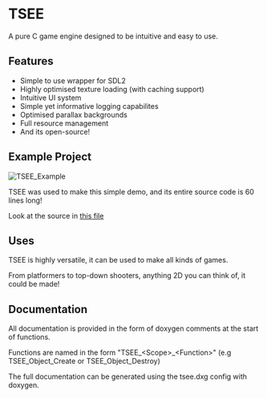 # TSEE
A pure C game engine designed to be intuitive and easy to use.

## Features
* Simple to use wrapper for SDL2
* Highly optimised texture loading (with caching support)
* Intuitive UI system
* Simple yet informative logging capabilites
* Optimised parallax backgrounds
* Full resource management
* And its open-source!

## Example Project
![TSEE_Example](https://user-images.githubusercontent.com/54776821/149760801-7c6dd131-e08a-4d20-9296-9f34fef48dd1.gif)

TSEE was used to make this simple demo, and its entire source code is 60 lines long!

Look at the source in [this file](https://github.com/EvieUwU/TSEE/blob/master/src/main.c)

## Uses

TSEE is highly versatile, it can be used to make all kinds of games.

From platformers to top-down shooters, anything 2D you can think of, it could be made!

## Documentation

All documentation is provided in the form of doxygen comments at the start of functions.

Functions are named in the form "TSEE_\<Scope>_\<Function>" (e.g TSEE_Object_Create or TSEE_Object_Destroy)

The full documentation can be generated using the tsee.dxg config with doxygen.
